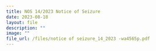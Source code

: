 ```yaml
---
title: NOS 14/2023 Notice of Seizure
date: 2023-08-18
layout: file
description: ""
image: ""
file_url: /files/notice of seizure_14_2023 -wa4565p.pdf
---
```

